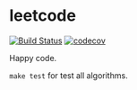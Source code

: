 # leetcode

[![Build Status](https://github.com/adevjoe/leetcode/workflows/Test/badge.svg)](https://github.com/adevjoe/leetcode)
[![codecov](https://codecov.io/gh/adevjoe/leetcode/branch/master/graph/badge.svg)](https://codecov.io/gh/adevjoe/leetcode)

Happy code.

`make test` for test all algorithms.